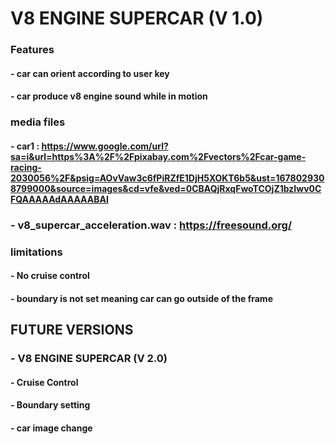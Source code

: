 # V8 ENGINE SUPERCAR (V 1.0)



### Features
####    - car can orient according to user key
####    - car produce v8 engine sound while in motion

### media files
#### - car1 : https://www.google.com/url?sa=i&url=https%3A%2F%2Fpixabay.com%2Fvectors%2Fcar-game-racing-2030056%2F&psig=AOvVaw3c6fPiRZfE1DjH5XOKT6b5&ust=1678029308799000&source=images&cd=vfe&ved=0CBAQjRxqFwoTCOjZ1bzIwv0CFQAAAAAdAAAAABAI
      
###  - v8_supercar_acceleration.wav : https://freesound.org/

### limitations
   
#### - No cruise control
#### - boundary is not set meaning car can go outside of the frame

## FUTURE VERSIONS

###  - V8 ENGINE SUPERCAR (V 2.0)

####   - Cruise Control
####   - Boundary setting
####   - car image change
  
